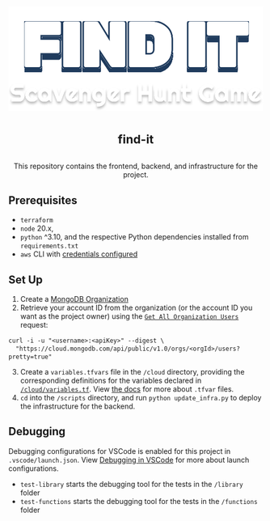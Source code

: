 <p align="center">
<img alt="Screen Shot 2023-03-22 at 11 59 37 PM" src="./assets/logo.svg" />
</p>

<h1 align="center">
<sup>find-it</sup>
</h1>

<p align="center">
This repository contains the frontend, backend, and infrastructure for the project.
</p>

## Prerequisites

- `terraform`
- `node` 20.x,
- `python` ^3.10, and the respective Python dependencies installed from `requirements.txt`
- `aws` CLI with [credentials configured](https://docs.aws.amazon.com/cli/latest/userguide/cli-configure-files.html)

## Set Up

1. Create a [MongoDB Organization](https://www.mongodb.com/docs/cloud-manager/tutorial/manage-organizations/#create-an-organization)
2. Retrieve your account ID from the organization (or the account ID you want as the project owner) using the [`Get All Organization Users`](https://www.mongodb.com/docs/cloud-manager/reference/api/organizations/organization-get-all-users/) request:

```
curl -i -u "<username>:<apiKey>" --digest \
  "https://cloud.mongodb.com/api/public/v1.0/orgs/<orgId>/users?pretty=true"
```

3. Create a `variables.tfvars` file in the `/cloud` directory, providing the corresponding definitions for the variables declared in [`/cloud/variables.tf`](/cloud/variables.tf). View [the docs](https://developer.hashicorp.com/terraform/language/values/variables#variable-definitions-tfvars-files) for more about `.tfvar` files.
4. `cd` into the `/scripts` directory, and run `python update_infra.py` to deploy the infrastructure for the backend.

## Debugging

Debugging configurations for VSCode is enabled for this project in `.vscode/launch.json`. View [Debugging in VSCode](https://code.visualstudio.com/docs/editor/debugging) for more about launch configurations.

- `test-library` starts the debugging tool for the tests in the `/library` folder
- `test-functions` starts the debugging tool for the tests in the `/functions` folder
